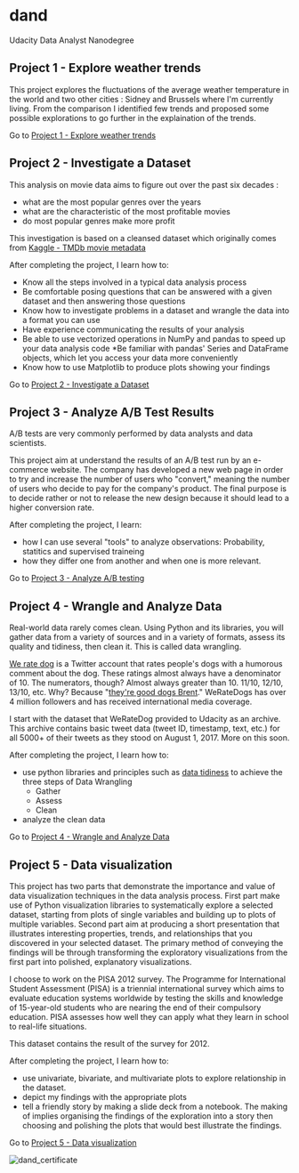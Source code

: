 # dand
Udacity Data Analyst Nanodegree

## Project 1 - Explore weather trends

This project explores the fluctuations of the average weather temperature in the world and two other cities : Sidney and Brussels where I'm currently living. From the comparison I identified few trends and proposed some possible explorations to go further in the explaination of the trends.

Go to [Project 1 - Explore weather trends](P1-explore_weather_trends)

## Project 2 - Investigate a Dataset

This analysis on movie data aims to figure out over the past six decades :

* what are the most popular genres over the years
* what are the characteristic of the most profitable movies
* do most popular genres make more profit  

This investigation is based on a cleansed dataset which originally comes from [Kaggle - TMDb movie metadata](https://www.kaggle.com/tmdb/tmdb-movie-metadata)

After completing the project, I learn how to:

* Know all the steps involved in a typical data analysis process
* Be comfortable posing questions that can be answered with a given dataset and then answering those questions
* Know how to investigate problems in a dataset and wrangle the data into a format you can use
* Have experience communicating the results of your analysis
* Be able to use vectorized operations in NumPy and pandas to speed up your data analysis code
*Be familiar with pandas' Series and DataFrame objects, which let you access your data more conveniently
* Know how to use Matplotlib to produce plots showing your findings

Go to [Project 2 - Investigate a Dataset](P2-investigate_a_dataset)

## Project 3 - Analyze A/B Test Results

A/B tests are very commonly performed by data analysts and data scientists. 

This project aim at understand the results of an A/B test run by an e-commerce website. The company has developed a new web page in order to try and increase the number of users who "convert," meaning the number of users who decide to pay for the company's product. The final purpose is to decide rather or not to release the new design because it should lead to a higher conversion rate.

After completing the project, I learn:
* how I can use several "tools" to analyze observations: Probability, statitics and supervised traineing
* how they differ one from another and when one is more relevant.

Go to [Project 3 - Analyze A/B testing](P3-AB_Analysis)

## Project 4 - Wrangle and Analyze Data

Real-world data rarely comes clean. Using Python and its libraries, you will gather data from a variety of sources and in a variety of formats, assess its quality and tidiness, then clean it. This is called data wrangling. 

[We rate dog](https://en.wikipedia.org/wiki/WeRateDogs) is a Twitter account that rates people's dogs with a humorous comment about the dog. These ratings almost always have a denominator of 10. The numerators, though? Almost always greater than 10. 11/10, 12/10, 13/10, etc. Why? Because "[they're good dogs Brent](https://knowyourmeme.com/memes/theyre-good-dogs-brent)." WeRateDogs has over 4 million followers and has received international media coverage.

I start with the dataset that WeRateDog provided to Udacity as an archive. This archive contains basic tweet data (tweet ID, timestamp, text, etc.) for all 5000+ of their tweets as they stood on August 1, 2017. More on this soon. 

After completing the project, I learn how to:

* use python libraries and principles such as [data tidiness](https://ryanwingate.com/purpose/tidy-data/) to achieve the three steps of Data Wrangling
  - Gather
  - Assess
  - Clean
* analyze the clean data

Go to [Project 4 - Wrangle and Analyze Data](P4-Data_wrangle)

## Project 5 - Data visualization

This project has two parts that demonstrate the importance and value of data visualization techniques in the data analysis process. First part make use of Python visualization libraries to systematically explore a selected dataset, starting from plots of single variables and building up to plots of multiple variables. Second part aim at producing a short presentation that illustrates interesting properties, trends, and relationships that you discovered in your selected dataset. The primary method of conveying the findings will be through transforming the exploratory visualizations from the first part into polished, explanatory visualizations.

I choose to work on the PISA 2012 survey. The Programme for International Student Assessment (PISA) is a triennial international survey which aims to evaluate education systems worldwide by testing the skills and knowledge of 15-year-old students who are nearing the end of their compulsory education. PISA assesses how well they can apply what they learn in school to real-life situations.

This dataset contains the result of the survey for 2012.

After completing the project, I learn how to:

* use univariate, bivariate, and multivariate plots to explore relationship in the dataset.
* depict my findings with the appropriate plots
* tell a friendly story by making a slide deck from a notebook. The making of implies organising the findings of the exploration into a story then choosing and polishing the plots that would best illustrate the findings.

Go to [Project 5 - Data visualization](P5-Data_visualization)


![dand_certificate](dand_certificat.svg)
